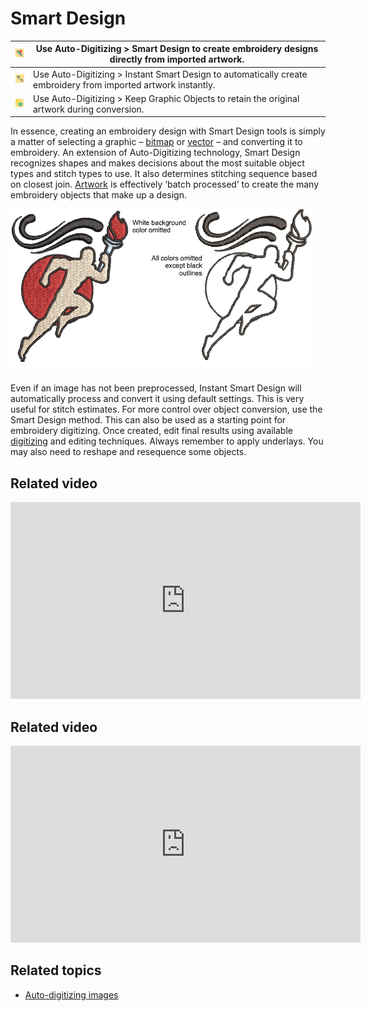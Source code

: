 # Smart Design

| ![SmartDesign.png](assets/SmartDesign.png)                           | Use Auto-Digitizing > Smart Design to create embroidery designs directly from imported artwork.                |
| -------------------------------------------------------------------- | -------------------------------------------------------------------------------------------------------------- |
| ![InstantSmartDesign.png](assets/InstantSmartDesign.png)             | Use Auto-Digitizing > Instant Smart Design to automatically create embroidery from imported artwork instantly. |
| ![KeepOriginalObjects00150.png](assets/KeepOriginalObjects00150.png) | Use Auto-Digitizing > Keep Graphic Objects to retain the original artwork during conversion.                   |

In essence, creating an embroidery design with Smart Design tools is simply a matter of selecting a graphic – [bitmap](../../glossary/glossary#bitmap) or [vector](../../glossary/glossary) – and converting it to embroidery. An extension of Auto-Digitizing technology, Smart Design recognizes shapes and makes decisions about the most suitable object types and stitch types to use. It also determines stitching sequence based on closest join. [Artwork](../../glossary/glossary) is effectively ‘batch processed’ to create the many embroidery objects that make up a design.

![summary_-_create00151.png](assets/summary_-_create00151.png)

Even if an image has not been preprocessed, Instant Smart Design will automatically process and convert it using default settings. This is very useful for stitch estimates. For more control over object conversion, use the Smart Design method. This can also be used as a starting point for embroidery digitizing. Once created, edit final results using available [digitizing](../../glossary/glossary#digitizing) and editing techniques. Always remember to apply underlays. You may also need to reshape and resequence some objects.

## Related video

<iframe src="https://www.youtube.com/embed/N45qjepfea4" frameborder="0" 
		 allow="accelerometer; autoplay; encrypted-media; gyroscope; picture-in-picture" 
		 allowfullscreen="" style="width: 560px; height: 315px;">

</iframe>

## Related video

<iframe src="https://www.youtube.com/embed/rJo6CWJ5uFU" frameborder="0" 
		 allow="accelerometer; autoplay; encrypted-media; gyroscope; picture-in-picture" 
		 allowfullscreen="" style="width: 560px; height: 315px;">

</iframe>

## Related topics

- [Auto-digitizing images](....\Automatic\automatic\Auto-digitizing_images)
